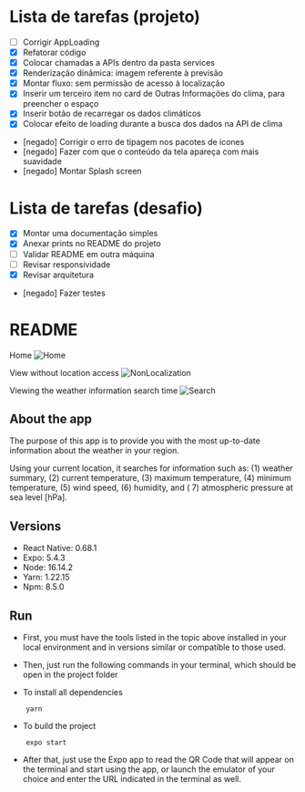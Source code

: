 # Lista de tarefas (projeto)
- [ ] Corrigir AppLoading
- [x] Refatorar código
- [x] Colocar chamadas a APIs dentro da pasta services
- [x] Renderização dinâmica: imagem referente à previsão
- [x] Montar fluxo: sem permissão de acesso à localização
- [x] Inserir um terceiro item no card de Outras Informações do clima, para preencher o espaço
- [x] Inserir botão de recarregar os dados climáticos
- [x] Colocar efeito de loading durante a busca dos dados na API de clima
- [negado] Corrigir o erro de tipagem nos pacotes de ícones
- [negado] Fazer com que o conteúdo da tela apareça com mais suavidade
- [negado] Montar Splash screen

# Lista de tarefas (desafio)
- [x] Montar uma documentação simples
- [x] Anexar prints no README do projeto
- [ ] Validar README em outra máquina
- [ ] Revisar responsividade
- [x] Revisar arquitetura
- [negado] Fazer testes


# README

Home
![Home](https://images2.imgbox.com/e0/72/druOK6jn_o.jpeg)

View without location access
![NonLocalization](https://images2.imgbox.com/61/22/toEpo7Tw_o.jpeg)

Viewing the weather information search time
![Search](https://images2.imgbox.com/06/a3/ZaMD5qdY_o.jpeg)

## About the app
The purpose of this app is to provide you with the most up-to-date information about the weather in your region.

Using your current location, it searches for information such as: (1) weather summary, (2) current temperature, (3) maximum temperature, (4) minimum temperature, (5) wind speed, (6) humidity, and ( 7) atmospheric pressure at sea level [hPa].

## Versions
- React Native: 0.68.1
- Expo: 5.4.3
- Node: 16.14.2
- Yarn: 1.22.15
- Npm: 8.5.0

## Run

- First, you must have the tools listed in the topic above installed in your local environment and in versions similar or compatible to those used.

- Then, just run the following commands in your terminal, which should be open in the project folder

- To install all dependencies
```
    yarn
```

- To build the project
```
    expo start
```

- After that, just use the Expo app to read the QR Code that will appear on the terminal and start using the app, or launch the emulator of your choice and enter the URL indicated in the terminal as well.
